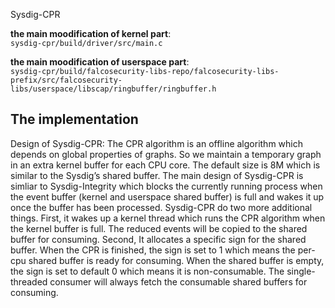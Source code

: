 Sysdig-CPR

**the main moodification of kernel part**:  
`sysdig-cpr/build/driver/src/main.c`

**the main moodification of userspace part**:  
`sysdig-cpr/build/falcosecurity-libs-repo/falcosecurity-libs-prefix/src/falcosecurity-libs/userspace/libscap/ringbuffer/ringbuffer.h`

The implementation
---
Design of Sysdig-CPR: The CPR algorithm is an offline algorithm which depends on global properties of graphs.
So we maintain a temporary graph in an extra kernel buffer
for each CPU core. The default size is 8M which is similar to
the Sysdig’s shared buffer. The main design of Sysdig-CPR is
simliar to Sysdig-Integrity which blocks the currently running
process when the event buffer (kernel and userspace shared
buffer) is full and wakes it up once the buffer has been processed. Sysdig-CPR do two more additional things. First, it
wakes up a kernel thread which runs the CPR algorithm when
the kernel buffer is full. The reduced events will be copied
to the shared buffer for consuming. Second, It allocates a
specific sign for the shared buffer. When the CPR is finished,
the sign is set to 1 which means the per-cpu shared buffer is
ready for consuming. When the shared buffer is empty, the
sign is set to default 0 which means it is non-consumable. The
single-threaded consumer will always fetch the consumable
shared buffers for consuming.
